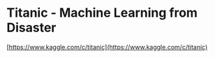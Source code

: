 # Titanic - Machine Learning from Disaster

[https://www.kaggle.com/c/titanic](https://www.kaggle.com/c/titanic)